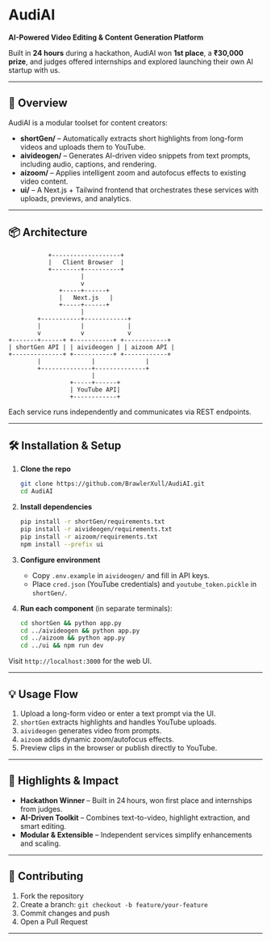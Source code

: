 # AudiAI

**AI-Powered Video Editing & Content Generation Platform**

Built in **24 hours** during a hackathon, AudiAI won **1st place**, a **₹30,000 prize**, and judges offered internships and explored launching their own AI startup with us.

---

## 🚀 Overview

AudiAI is a modular toolset for content creators:

* **shortGen/** – Automatically extracts short highlights from long-form videos and uploads them to YouTube.
* **aivideogen/** – Generates AI-driven video snippets from text prompts, including audio, captions, and rendering.
* **aizoom/** – Applies intelligent zoom and autofocus effects to existing video content.
* **ui/** – A Next.js + Tailwind frontend that orchestrates these services with uploads, previews, and analytics.

---

## 📦 Architecture

```
           +-------------------+
           |   Client Browser  |
           +--------+----------+
                    |
                    v
              +-----+------+
              |   Next.js   |
              +-----+------+
                    |
        +-----------+------------+
        |           |            |
        v           v            v
+-------+------+ +-----------+ +------------+
| shortGen API | | aivideogen | | aizoom API |
+--------------+ +-----------+ +------------+
        |              |              |
        +--------------+--------------+
                       |
                 +-----+------+
                 | YouTube API|
                 +------------+
```

Each service runs independently and communicates via REST endpoints.

---

## 🛠️ Installation & Setup

1. **Clone the repo**

   ```bash
   git clone https://github.com/BrawlerXull/AudiAI.git
   cd AudiAI
   ```

2. **Install dependencies**

   ```bash
   pip install -r shortGen/requirements.txt
   pip install -r aivideogen/requirements.txt
   pip install -r aizoom/requirements.txt
   npm install --prefix ui
   ```

3. **Configure environment**

   * Copy `.env.example` in `aivideogen/` and fill in API keys.
   * Place `cred.json` (YouTube credentials) and `youtube_token.pickle` in `shortGen/`.

4. **Run each component** (in separate terminals):

   ```bash
   cd shortGen && python app.py
   cd ../aivideogen && python app.py
   cd ../aizoom && python app.py
   cd ../ui && npm run dev
   ```

Visit `http://localhost:3000` for the web UI.

---

## 💡 Usage Flow

1. Upload a long-form video or enter a text prompt via the UI.
2. `shortGen` extracts highlights and handles YouTube uploads.
3. `aivideogen` generates video from prompts.
4. `aizoom` adds dynamic zoom/autofocus effects.
5. Preview clips in the browser or publish directly to YouTube.

---

## 🚀 Highlights & Impact

* **Hackathon Winner** – Built in 24 hours, won first place and internships from judges.
* **AI-Driven Toolkit** – Combines text-to-video, highlight extraction, and smart editing.
* **Modular & Extensible** – Independent services simplify enhancements and scaling.

---

## 🤝 Contributing

1. Fork the repository
2. Create a branch: `git checkout -b feature/your-feature`
3. Commit changes and push
4. Open a Pull Request

---
